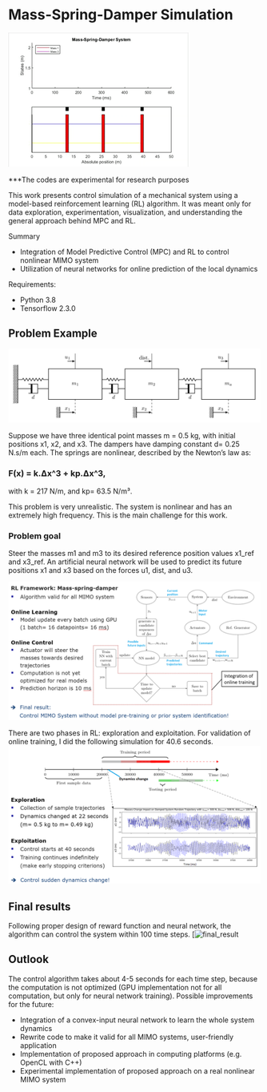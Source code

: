 
# Mass-Spring-Damper Simulation
![](mass-spring-damper.gif)

***The codes are experimental for research purposes

This work presents control simulation of a mechanical system using a model-based reinforcement learning (RL) algorithm. It was meant only for data exploration, experimentation, visualization, and understanding the general approach behind MPC and RL. 

Summary
- Integration of Model Predictive Control (MPC) and RL to control nonlinear MIMO system
- Utilization of neural networks for online prediction of the local dynamics 

Requirements:
- Python 3.8
- Tensorflow 2.3.0

## Problem Example

![Screenshot](mass-spring-damper.png)

Suppose we have three identical point masses m = 0.5 kg, with initial positions x1, x2, and x3. The dampers have damping constant d= 0.25 N.s/m each. The springs are nonlinear, described by the Newton’s law as:

### F(x) = k.Δx^3 + kp.Δx^3,

with k = 217 N/m, and kp= 63.5 N/m³. 

This problem is very unrealistic. The system is nonlinear and has an extremely high frequency. This is the main challenge for this work. 

### Problem goal 
Steer the masses m1 and m3 to its desired reference position values x1_ref and x3_ref. An artificial neural network will be used to predict its future positions x1 and x3 based on the forces u1, dist, and u3.

![framework](flowchartreinf.png)

There are two phases in RL: exploration and exploitation. For validation of online training, I did the following simulation for 40.6 seconds.
![testingmethod](testing_method.png)


## Final results
Following proper design of reward function and neural network, the algorithm can control the system within 100 time steps.
[![final_result](control_result_nodist.gif)

## Outlook
The control algorithm takes about 4-5 seconds for each time step, because the computation is not optimized (GPU implementation not for all computation, but only for neural network training). Possible improvements for the future:
- Integration of a convex-input neural network to learn the whole system dynamics
- Rewrite code to make it valid for all MIMO systems, user-friendly application
- Implementation of proposed approach in computing platforms (e.g. OpenCL with C++)
- Experimental implementation of proposed approach on a real nonlinear MIMO system


